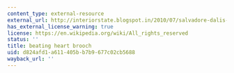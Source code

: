```yaml
---
content_type: external-resource
external_url: http://interiorstate.blogspot.in/2010/07/salvadore-dalis-beating-heart-brooch.html
has_external_license_warning: true
license: https://en.wikipedia.org/wiki/All_rights_reserved
status: ''
title: beating heart brooch
uid: d824afd1-a611-405b-b7b9-677c02cb5688
wayback_url: ''
---
```

